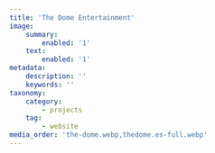 ```yaml
---
title: 'The Dome Entertainment'
image:
    summary:
        enabled: '1'
    text:
        enabled: '1'
metadata:
    description: ''
    keywords: ''
taxonomy:
    category:
        - projects
    tag:
        - website
media_order: 'the-dome.webp,thedome.es-full.webp'
---
```


